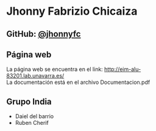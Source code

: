 # Jhonny Fabrizio Chicaiza
## GitHub: <a href=https://github.com/jhonnyfc>@jhonnyfc</a>

## Página web
La página web se encuentra en el link: http://eim-alu-83201.lab.unavarra.es/ <br>
La documentación está en el archivo Documentacion.pdf

## Grupo India
- Daiel del barrio
- Ruben Cherif
